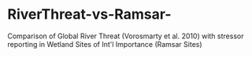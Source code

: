 # RiverThreat-vs-Ramsar-

Comparison of Global River Threat (Vorosmarty et al. 2010) with stressor reporting in Wetland Sites of Int'l Importance (Ramsar Sites)
